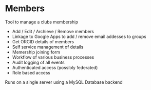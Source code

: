 # Members
Tool to manage a clubs membership 

*  Add / Edit / Archieve / Remove members
*  Linkage to Google Apps to add / remove email addesses to groups
*  Get ORCID details of members
*  Self service management of details
*  Memership joining form
*  Workflow of various business processes
*  Audit logging of all events
*  Authenticated access (possibly federated)
*  Role based access
  
Runs on a single server using a MySQL Database backend
